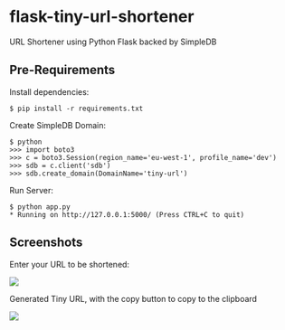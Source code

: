 # flask-tiny-url-shortener
URL Shortener using Python Flask backed by SimpleDB

## Pre-Requirements

Install dependencies:

```
$ pip install -r requirements.txt
```

Create SimpleDB Domain:

```
$ python
>>> import boto3
>>> c = boto3.Session(region_name='eu-west-1', profile_name='dev')
>>> sdb = c.client('sdb')
>>> sdb.create_domain(DomainName='tiny-url')
```

Run Server:

```
$ python app.py
* Running on http://127.0.0.1:5000/ (Press CTRL+C to quit)
```

## Screenshots

Enter your URL to be shortened:

![](https://user-images.githubusercontent.com/567298/45783856-49c37600-bc67-11e8-93ba-22ba37484027.png)

Generated Tiny URL, with the copy button to copy to the clipboard

![](https://user-images.githubusercontent.com/567298/45783925-7d060500-bc67-11e8-878a-76810e525aa1.png)
